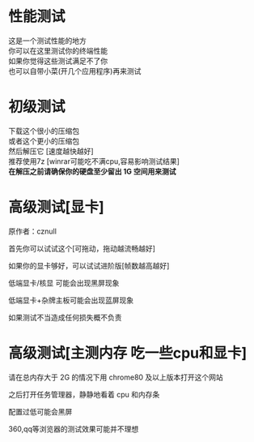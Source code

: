 # 性能测试
这是一个测试性能的地方  
你可以在这里测试你的终端性能  
如果你觉得这些测试满足不了你  
也可以自带小菜(开几个应用程序)再来测试  
# 初级测试  
下载这个很小的压缩包  
或者这个更小的压缩包  
然后解压它 [速度越快越好]  
推荐使用7z [winrar可能吃不满cpu,容易影响测试结果]  
**在解压之前请确保你的硬盘至少留出 1G 空间用来测试**  

# 高级测试[显卡]  
原作者：cznull

首先你可以试试这个[可拖动，拖动越流畅越好]


如果你的显卡够好，可以试试进阶版[帧数越高越好]

低端显卡/核显 可能会出现黑屏现象

低端显卡+杂牌主板可能会出现蓝屏现象

如果测试不当造成任何损失概不负责  

# 高级测试[主测内存 吃一些cpu和显卡]  
请在总内存大于 2G 的情况下用 chrome80 及以上版本打开这个网站

之后打开任务管理器，静静地看着 cpu 和内存条

配置过低可能会黑屏


360,qq等浏览器的测试效果可能并不理想
